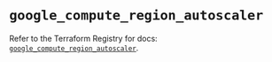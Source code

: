 # `google_compute_region_autoscaler`

Refer to the Terraform Registry for docs: [`google_compute_region_autoscaler`](https://registry.terraform.io/providers/hashicorp/google-beta/5.41.0/docs/resources/google_compute_region_autoscaler).
